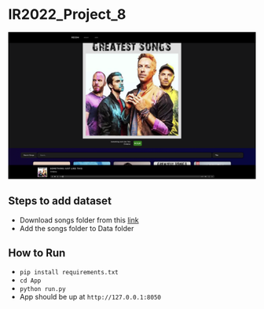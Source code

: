 # IR2022_Project_8

![alt text](https://github.com/AbhinavSE/IR2022_Project_8/blob/master/App/assets/cover.png?raw=true)

## Steps to add dataset
- Download songs folder from this [link](https://drive.google.com/drive/folders/1nD8FhFiKG4JsBPDfN0UQigbu5NJz6yW2?usp=sharing)
- Add the songs folder to Data folder

## How to Run
- ```pip install requirements.txt```
- ```cd App```
- ```python run.py```
- App should be up at ```http://127.0.0.1:8050```
